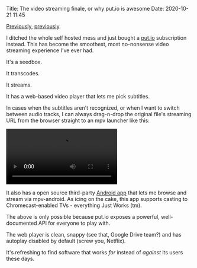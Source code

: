 Title: The video streaming finale, or why put.io is awesome
Date: 2020-10-21 11:45


[Previously](/posts/streaming-videos-from-google-drive-a-second-attempt/),
[previously](/posts/towards-an-acceptable-video-playing-experience/).


I ditched the whole self hosted mess and just bought a [put.io](https://put.io)
subscription instead. This has become the smoothest, most no-nonsense video
streaming experience I've ever had.

It's a seedbox.

It transcodes.

It streams.

It has a web-based video player that lets me pick subtitles.

In cases when the subtitles aren't recognized, or when I want to switch between
audio tracks, I can always drag-n-drop the original file's streaming URL from
the browser straight to an mpv launcher like this:

<video controls>
  <source src="/images/put.io_01_mpv.mp4" type="video/mp4">
</video>


It also has a open source third-party [Android app][1] that lets me browse and
stream via mpv-android. As icing on the cake, this app supports casting to
Chromecast-enabled TVs - everything Just Works (tm).

The above is only possible because put.io exposes a powerful, well-documented
API for everyone to play with.

The web player is clean, snappy (see that, Google Drive team?) and has
autoplay disabled by default (screw you, Netflix).

It's refreshing to find software that works _for_ instead of _against_ its
users these days.

[1]: https://github.com/DSteve595/Put.io
